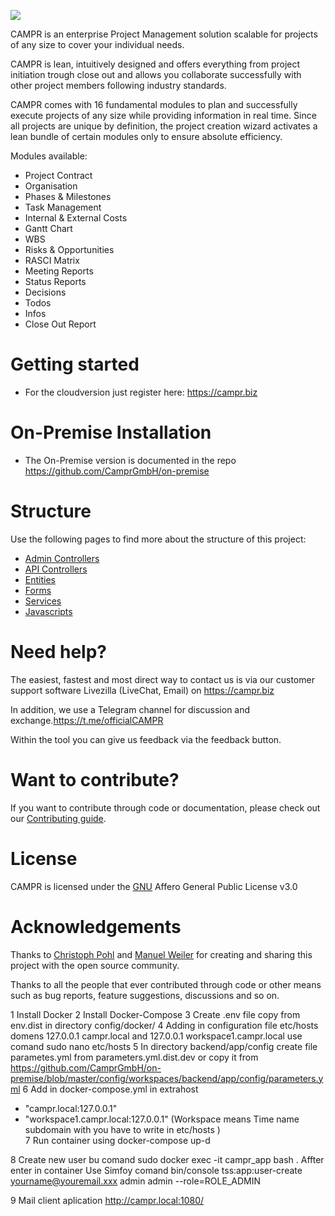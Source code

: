 ![](https://user-images.githubusercontent.com/63307779/81802868-240f7280-9517-11ea-92a6-546ac97988fe.png)

CAMPR is an enterprise Project Management solution scalable for projects of any size to cover your individual needs.

CAMPR is lean, intuitively designed and offers everything from project initiation trough close out and allows you collaborate successfully with other project members following industry standards.

CAMPR comes with 16 fundamental modules to plan and successfully execute projects of any size while providing information in real time. Since all projects are unique by definition, the project creation wizard activates a lean bundle of certain modules only to ensure absolute efficiency.

Modules available:
* Project Contract
* Organisation
* Phases & Milestones
* Task Management
* Internal & External Costs
* Gantt Chart
* WBS
* Risks & Opportunities
* RASCI Matrix
* Meeting Reports
* Status Reports
* Decisions
* Todos
* Infos
* Close Out Report

# Getting started
* For the cloudversion just register here: https://campr.biz

# On-Premise Installation
* The On-Premise version is documented in the repo https://github.com/CamprGmbH/on-premise

# Structure
Use the following pages to find more about the structure of this project:

* [Admin Controllers](backend/src/AppBundle/Resources/docs/AdminControllers.md)
* [API Controllers](backend/src/AppBundle/Resources/docs/ApiControllers.md)
* [Entities](backend/src/AppBundle/Resources/docs/Entities.md)
* [Forms](backend/src/AppBundle/Resources/docs/Forms.md)
* [Services](backend/src/AppBundle/Resources/docs/Services.md)
* [Javascripts](backend/src/AppBundle/Resources/docs/Javascripts.md)

# Need help?
The easiest, fastest and most direct way to contact us is via our customer support software Livezilla (LiveChat, Email) on https://campr.biz

In addition, we use a Telegram channel for discussion and exchange.https://t.me/officialCAMPR

Within the tool you can give us feedback via the feedback button.

# Want to contribute?
If you want to contribute through code or documentation, please check out our [Contributing guide](https://github.com/CamprGmbH/campr/blob/develop/CONTRIBUTING.md).


# License
CAMPR is licensed under the [GNU](https://www.gnu.org/licenses/agpl-3.0.de.html) Affero General Public License v3.0

# Acknowledgements
Thanks to [Christoph Pohl](https://github.com/orgs/CamprGmbH/people/cristobalcampr) and [Manuel Weiler](https://github.com/orgs/CamprGmbH/people/CAMPR-Manuel) for creating and sharing this project with the open source community.

Thanks to all the people that ever contributed through code or other means such as bug reports, feature suggestions, discussions and so on.

1 Install Docker
2 Install Docker-Compose
3 Create .env file copy from env.dist in directory config/docker/
4 Adding in configuration file etc/hosts domens 
    127.0.0.1   campr.local and
    127.0.0.1   workspace1.campr.local
    use comand sudo nano etc/hosts
5 In directory backend/app/config create file parametes.yml from parameters.yml.dist.dev or
 copy it from 
 https://github.com/CamprGmbH/on-premise/blob/master/config/workspaces/backend/app/config/parameters.yml 
6 Add in docker-compose.yml in extrahost
   - "campr.local:127.0.0.1"
   - "workspace1.campr.local:127.0.0.1"
   (Workspace means Time name subdomain with you have to write in etc/hosts )   
7 Run container using docker-compose up-d

8 Create new user bu comand 
sudo docker exec -it campr_app bash .
Affter enter in container
Use Simfoy comand 
bin/console tss:app:user-create yourname@youremail.xxx admin admin --role=ROLE_ADMIN

9 Mail client aplication http://campr.local:1080/
   
   